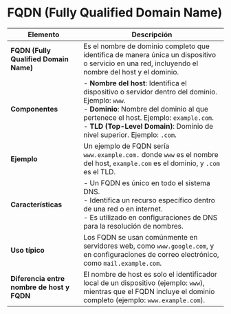 # FQDN (Fully Qualified Domain Name)

| **Elemento** | **Descripción** |
|---------------|----------------|
| **FQDN (Fully Qualified Domain Name)** | Es el nombre de dominio completo que identifica de manera única un dispositivo o servicio en una red, incluyendo el nombre del host y el dominio. |
| **Componentes** | - **Nombre del host**: Identifica el dispositivo o servidor dentro del dominio. Ejemplo: `www`.<br> - **Dominio**: Nombre del dominio al que pertenece el host. Ejemplo: `example.com`.<br> - **TLD (Top-Level Domain)**: Dominio de nivel superior. Ejemplo: `.com`. |
| **Ejemplo** | Un ejemplo de FQDN sería `www.example.com.` donde `www` es el nombre del host, `example.com` es el dominio, y `.com` es el TLD. |
| **Características** | - Un FQDN es único en todo el sistema DNS.<br> - Identifica un recurso específico dentro de una red o en internet.<br> - Es utilizado en configuraciones de DNS para la resolución de nombres. |
| **Uso típico** | Los FQDN se usan comúnmente en servidores web, como `www.google.com`, y en configuraciones de correo electrónico, como `mail.example.com`. |
| **Diferencia entre nombre de host y FQDN** | El nombre de host es solo el identificador local de un dispositivo (ejemplo: `www`), mientras que el FQDN incluye el dominio completo (ejemplo: `www.example.com`). |